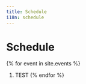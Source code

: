 ```yaml
---
title: Schedule
i18n: schedule
---
```


# Schedule

{% for event in site.events %}
1. TEST
{% endfor %}
